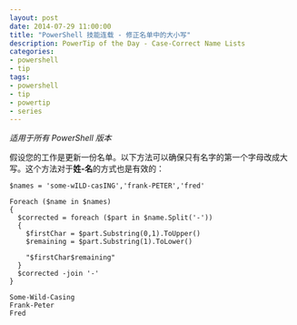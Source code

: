 ```yaml
---
layout: post
date: 2014-07-29 11:00:00
title: "PowerShell 技能连载 - 修正名单中的大小写"
description: PowerTip of the Day - Case-Correct Name Lists
categories:
- powershell
- tip
tags:
- powershell
- tip
- powertip
- series
---
```

_适用于所有 PowerShell 版本_

假设您的工作是更新一份名单。以下方法可以确保只有名字的第一个字母改成大写。这个方法对于**姓-名**的方式也是有效的：

    $names = 'some-wILD-casING','frank-PETER','fred'
    
    Foreach ($name in $names)
    {
      $corrected = foreach ($part in $name.Split('-'))
      {
        $firstChar = $part.Substring(0,1).ToUpper()
        $remaining = $part.Substring(1).ToLower()
        
        "$firstChar$remaining"
      }  
      $corrected -join '-'
    }
    
    Some-Wild-Casing
    Frank-Peter
    Fred

<!--本文国际来源：[Case-Correct Name Lists](http://community.idera.com/powershell/powertips/b/tips/posts/case-correct-name-lists)-->
